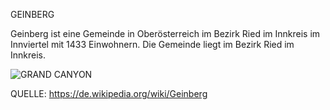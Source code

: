 GEINBERG

Geinberg ist eine Gemeinde in Oberösterreich im Bezirk Ried im Innkreis im Innviertel mit 1433 Einwohnern. Die Gemeinde liegt im Bezirk Ried im Innkreis.


![GRAND CANYON](https://github.com/kokainarienfogel/CE_UE_WS17_A4-2/blob/master/k01555070/IMG_4891.JPG)

QUELLE: https://de.wikipedia.org/wiki/Geinberg